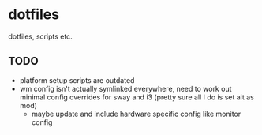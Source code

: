 # dotfiles

dotfiles, scripts etc.

## TODO

- platform setup scripts are outdated
- wm config isn't actually symlinked everywhere, need to work out minimal
  config overrides for sway and i3 (pretty sure all I do is set alt as mod)
  - maybe update and include hardware specific config like monitor config 
